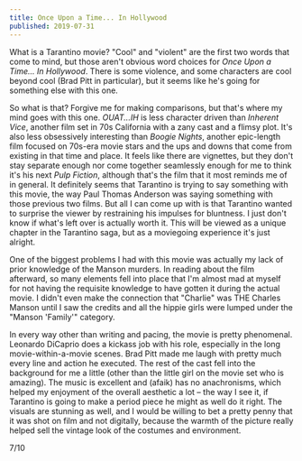 ```yaml
---
title: Once Upon a Time... In Hollywood
published: 2019-07-31
---
```


What is a Tarantino movie? "Cool" and "violent" are the first two words that come to mind, but those aren't obvious word choices for _Once Upon a Time... In Hollywood_. There is some violence, and some characters are cool beyond cool (Brad Pitt in particular), but it seems like he's going for something else with this one.

So what is that? Forgive me for making comparisons, but that's where my mind goes with this one. _OUAT...IH_ is less character driven than _Inherent Vice_, another film set in 70s California with a zany cast and a flimsy plot. It's also less obsessively interesting than _Boogie Nights_, another epic-length film focused on 70s-era movie stars and the ups and downs that come from existing in that time and place. It feels like there are vignettes, but they don't stay separate enough nor come together seamlessly enough for me to think it's his next _Pulp Fiction_, although that's the film that it most reminds me of in general. It definitely seems that Tarantino is trying to say something with this movie, the way Paul Thomas Anderson was saying something with those previous two films. But all I can come up with is that Tarantino wanted to surprise the viewer by restraining his impulses for bluntness. I just don't know if what's left over is actually worth it. This will be viewed as a unique chapter in the Tarantino saga, but as a moviegoing experience it's just alright.

One of the biggest problems I had with this movie was actually my lack of prior knowledge of the Manson murders. In reading about the film afterward, so many elements fell into place that I'm almost mad at myself for not having the requisite knowledge to have gotten it during the actual movie. I didn't even make the connection that "Charlie" was THE Charles Manson until I saw the credits and all the hippie girls were lumped under the "Manson 'Family'" category.

In every way other than writing and pacing, the movie is pretty phenomenal. Leonardo DiCaprio does a kickass job with his role, especially in the long movie-within-a-movie scenes. Brad Pitt made me laugh with pretty much every line and action he executed. The rest of the cast fell into the background for me a little (other than the little girl on the movie set who is amazing). The music is excellent and (afaik) has no anachronisms, which helped my enjoyment of the overall aesthetic a lot – the way I see it, if Tarantino is going to make a period piece he might as well do it right. The visuals are stunning as well, and I would be willing to bet a pretty penny that it was shot on film and not digitally, because the warmth of the picture really helped sell the vintage look of the costumes and environment.

7/10
